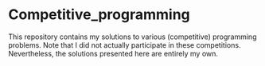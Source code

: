 # Competitive_programming
This repository contains my solutions to various (competitive) programming problems.
Note that I did not actually participate in these competitions. Nevertheless, the solutions 
presented here are entirely my own.

